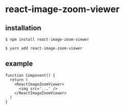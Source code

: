 # react-image-zoom-viewer

## installation

```shell
$ npm install react-image-zoom-viewer
```

```shell
$ yarn add react-image-zoom-viewer
```

## example

```tsx
function Component() {
  return (
    <ReactImageZoomViewer>
      <img src='...' />
    </ReactImageZoomViewer>
  )
}
```
